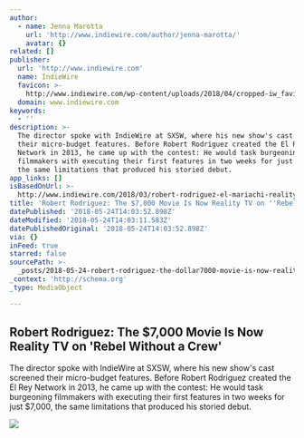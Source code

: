 ```yaml
---
author:
  - name: Jenna Marotta
    url: 'http://www.indiewire.com/author/jenna-marotta/'
    avatar: {}
related: []
publisher:
  url: 'http://www.indiewire.com'
  name: IndieWire
  favicon: >-
    http://www.indiewire.com/wp-content/uploads/2018/04/cropped-iw_favicon.png?w=192
  domain: www.indiewire.com
keywords:
  - ''
description: >-
  The director spoke with IndieWire at SXSW, where his new show's cast screened
  their micro-budget features. Before Robert Rodriguez created the El Rey
  Network in 2013, he came up with the contest: He would task burgeoning
  filmmakers with executing their first features in two weeks for just $7,000,
  the same limitations that produced his storied debut.
app_links: []
isBasedOnUrl: >-
  http://www.indiewire.com/2018/03/robert-rodriguez-el-mariachi-reality-tv-rebel-without-a-crew-1201941225/
title: 'Robert Rodriguez: The $7,000 Movie Is Now Reality TV on ''Rebel Without a Crew'''
datePublished: '2018-05-24T14:03:52.898Z'
dateModified: '2018-05-24T14:03:11.583Z'
datePublishedOriginal: '2018-05-24T14:03:52.898Z'
via: {}
inFeed: true
starred: false
sourcePath: >-
  _posts/2018-05-24-robert-rodriguez-the-dollar7000-movie-is-now-reality-tv-on-reb.md
_context: 'http://schema.org'
_type: MediaObject

---
```

<article style=""><h1>Robert Rodriguez: The $7,000 Movie Is Now Reality TV on 'Rebel Without a Crew'</h1><p>The director spoke with IndieWire at SXSW, where his new show's cast screened their micro-budget features. Before Robert Rodriguez created the El Rey Network in 2013, he came up with the contest: He would task burgeoning filmmakers with executing their first features in two weeks for just $7,000, the same limitations that produced his storied debut.</p><img src="http://www.indiewire.com/wp-content/uploads/2018/03/rwac_1410.jpg" /></article>